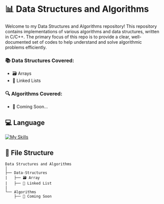 # 📊 Data Structures and Algorithms

Welcome to my Data Structures and Algorithms repository! This repository contains implementations of various algorithms and data structures, written in C/C++. The primary focus of this repo is to provide a clear, well-documented set of codes to help understand and solve algorithmic problems efficiently.

### 📚 Data Structures Covered:
- 🗃️ Arrays
- 🔗 Linked Lists

### 🔍 Algorithms Covered:
- 🚧 Coming Soon...

## 💻 Language
[![My Skills](https://skillicons.dev/icons?i=cpp&perline=6&theme=dark)](https://skillicons.dev)

## 📂 File Structure

```plaintext
Data Structures and Algorithms
│
├── Data-Structures
|   ├── 🗃️ Array
|   ├── 🔗 Linked List
|
└── Algorithms
    ├── 🚧 Coming Soon
